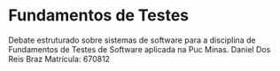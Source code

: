 # Fundamentos de Testes

Debate estruturado sobre sistemas de software para a disciplina de Fundamentos de Testes de Software aplicada na Puc Minas.
Daniel Dos Reis Braz
Matrícula: 670812
